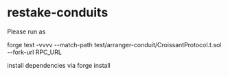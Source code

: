 # restake-conduits

Please run as 

forge test -vvvv --match-path test/arranger-conduit/CroissantProtocol.t.sol  --fork-url RPC_URL


install dependencies via forge install
